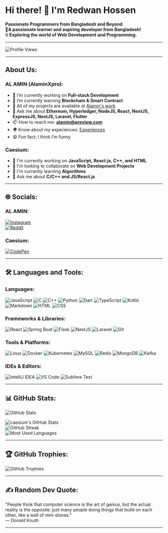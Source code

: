 # Hi there! 👋 I'm Redwan Hossen
**Passionate Programmers from Bangladesh and Beyond**  
**🌟A passionate learner and aspiring developer from **Bangladesh**!**  
**💡 Exploring the world of **Web Development** and **Programming**.**  

---

![Profile Views](https://komarev.com/ghpvc/?username=emni786&label=Profile%20Views&color=0e75b6&style=flat)  

---

## About Us:
### AL AMIN (AlaminXpro):
- 🔭 I’m currently working on **Full-stack Development**  
- 🌱 I’m currently learning **Blockchain & Smart Contract**  
- 💼 All of my projects are available at [Alamin's work](#)  
- 💬 Ask me about **Ethereum, Hyperledger, NodeJS, React, NextJS, ExpressJS, NestJS, Laravel, Flutter**  
- 📫 How to reach me: **alamin@preview.com**  
- 🌍 Know about my experiences: [Experiences](#)  
- 😄 Fun fact: I think I’m funny  

### Caesium:
- 🔭 I'm currently working on **JavaScript, React.js, C++, and HTML**  
- 🤝 I'm looking to collaborate on **Web Development Projects**  
- 🌱 I'm currently learning **Algorithms**  
- 💬 Ask me about **C/C++ and JS/React.js**  

---

## 🌐 Socials:
### AL AMIN:
[![Instagram](https://img.shields.io/badge/Instagram-E4405F?logo=instagram&logoColor=white)](https://instagram.com/)  
[![Reddit](https://img.shields.io/badge/Reddit-FF4500?logo=reddit&logoColor=white)](https://reddit.com/)  

### Caesium:
[![CodePen](https://img.shields.io/badge/CodePen-000000?logo=codepen&logoColor=white)](https://codepen.io/)

---

## 🛠️ Languages and Tools:
### Languages:
![JavaScript](https://img.shields.io/badge/JavaScript-F7DF1E?style=flat-square&logo=javascript&logoColor=black)
![C](https://img.shields.io/badge/C-A8B9CC?style=flat-square&logo=c&logoColor=white)
![C++](https://img.shields.io/badge/C++-00599C?style=flat-square&logo=cplusplus&logoColor=white)
![Python](https://img.shields.io/badge/Python-3776AB?style=flat-square&logo=python&logoColor=white)
![Dart](https://img.shields.io/badge/Dart-0175C2?style=flat-square&logo=dart&logoColor=white)
![TypeScript](https://img.shields.io/badge/TypeScript-007ACC?style=flat-square&logo=typescript&logoColor=white)
![Kotlin](https://img.shields.io/badge/Kotlin-0095D5?style=flat-square&logo=kotlin&logoColor=white)
![Markdown](https://img.shields.io/badge/Markdown-000000?style=flat-square&logo=markdown&logoColor=white)
![HTML](https://img.shields.io/badge/HTML5-E34F26?style=flat-square&logo=html5&logoColor=white)
![CSS](https://img.shields.io/badge/CSS3-1572B6?style=flat-square&logo=css3&logoColor=white)

### Frameworks & Libraries:
![React](https://img.shields.io/badge/React-20232A?style=flat-square&logo=react&logoColor=61DAFB)
![Spring Boot](https://img.shields.io/badge/Spring%20Boot-6DB33F?style=flat-square&logo=spring-boot&logoColor=white)
![Flask](https://img.shields.io/badge/Flask-000000?style=flat-square&logo=flask&logoColor=white)
![NestJS](https://img.shields.io/badge/NestJS-E0234E?style=flat-square&logo=nestjs&logoColor=white)
![Laravel](https://img.shields.io/badge/Laravel-FF2D20?style=flat-square&logo=laravel&logoColor=white)
![Git](https://img.shields.io/badge/Git-F05032?style=flat-square&logo=git&logoColor=white)

### Tools & Platforms:
![Linux](https://img.shields.io/badge/Linux-FCC624?style=flat-square&logo=linux&logoColor=black)
![Docker](https://img.shields.io/badge/Docker-2496ED?style=flat-square&logo=docker&logoColor=white)
![Kubernetes](https://img.shields.io/badge/Kubernetes-326CE5?style=flat-square&logo=kubernetes&logoColor=white)
![MySQL](https://img.shields.io/badge/MySQL-4479A1?style=flat-square&logo=mysql&logoColor=white)
![Redis](https://img.shields.io/badge/Redis-DC382D?style=flat-square&logo=redis&logoColor=white)
![MongoDB](https://img.shields.io/badge/MongoDB-47A248?style=flat-square&logo=mongodb&logoColor=white)
![Kafka](https://img.shields.io/badge/Kafka-231F20?style=flat-square&logo=apache-kafka&logoColor=white)

### IDEs & Editors:
![IntelliJ IDEA](https://img.shields.io/badge/IntelliJ%20IDEA-000000?style=flat-square&logo=intellij-idea&logoColor=white)
![VS Code](https://img.shields.io/badge/VS%20Code-007ACC?style=flat-square&logo=visual-studio-code&logoColor=white)
![Sublime Text](https://img.shields.io/badge/Sublime%20Text-FF9800?style=flat-square&logo=sublime-text&logoColor=white)

---

## 📊 GitHub Stats:

![GitHub Stats](https://github-readme-stats.vercel.app/api?username=emni786&show_icons=true&hide_title=true&count_private=true)

![caesium's GitHub Stats](https://github-readme-stats.vercel.app/api?username=emni786&show_icons=true&theme=radical)  
![GitHub Streak](https://github-readme-streak-stats.herokuapp.com/?user=emni786&theme=radical)  
![Most Used Languages](https://github-readme-stats.vercel.app/api/top-langs/?username=emni786&layout=compact&theme=radical)




---

## 🏆 GitHub Trophies:
![GitHub Trophies](https://github-profile-trophy.vercel.app/?username=caesium72&theme=radical&no-frame=true&row=1&column=7)

---

## ✍️ Random Dev Quote:
"People think that computer science is the art of genius, but the actual reality is the opposite: just many people doing things that build on each other, like a wall of mini stones."  
— Donald Knuth

---


